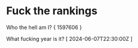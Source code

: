 # Fuck the rankings

Who the hell am I?
{ 1597606 }

What fucking year is it?
[ 2024-06-07T22:30:00Z ]
